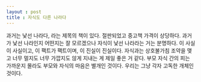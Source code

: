```yaml
---
layout : post
title : 자식도 다른 나라다
---
```

과거는 낯선 나라다, 라는 제목의 책이 있다. 절판되었고 중고책 가격이 상당하다.
과거가 낯선 나라인지 어떤지는 잘 모르겠으나 자식이 낯선 나라라는 거는 분명하다.
이 사실이 사실이고, 이 팩트가 팩트이며, 이 진실이 진실이다.
자식과는 상호불가침 조약을 맺고 너무 멀지도 너무 가깝지도 않게 지내는 게 제일 좋은 거 같다.
부모 자식 간의 피는 가까운지 몰라도 부모와 자식의 마음은 별개인 것이다.
우리는 그냥 각자 고독한 개체인 것이다.
